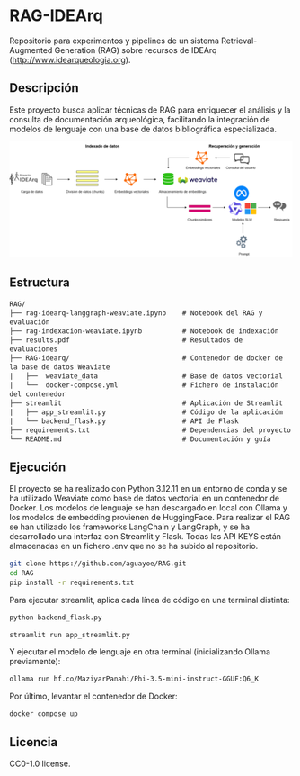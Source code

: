 # RAG-IDEArq

Repositorio para experimentos y pipelines de un sistema Retrieval-Augmented Generation (RAG) sobre recursos de IDEArq (http://www.idearqueologia.org).

## Descripción

Este proyecto busca aplicar técnicas de RAG para enriquecer el análisis y la consulta de documentación arqueológica, facilitando la integración de modelos de lenguaje con una base de datos bibliográfica especializada.

![RAG Pipeline](img/Pipeline-RAG.drawio.png)
## Estructura
```
RAG/
├── rag-idearq-langgraph-weaviate.ipynb    # Notebook del RAG y evaluación
├── rag-indexacion-weaviate.ipynb          # Notebook de indexación                
├── results.pdf                            # Resultados de evaluaciones 
├── RAG-idearq/                            # Contenedor de docker de la base de datos Weaviate
|   ├──  weaviate_data                     # Base de datos vectorial              
|   └──  docker-compose.yml                # Fichero de instalación del contenedor
├── streamlit                              # Aplicación de Streamlit
|   ├── app_streamlit.py                   # Código de la aplicacióm
|   └── backend_flask.py                   # API de Flask
├── requirements.txt                       # Dependencias del proyecto
└── README.md                              # Documentación y guía
```

## Ejecución

El proyecto se ha realizado con Python 3.12.11 en un entorno de conda y se ha utilizado Weaviate como base de datos vectorial en un contenedor de Docker.
Los modelos de lenguaje se han descargado en local con Ollama y los modelos de embedding provienen de HuggingFace. Para realizar el RAG se han utilizado los frameworks LangChain y LangGraph, y se ha desarrollado una interfaz con Streamlit y Flask. Todas las API KEYS están almacenadas en un fichero .env que no se ha subido al repositorio.

```bash
git clone https://github.com/aguayoe/RAG.git
cd RAG
pip install -r requirements.txt
```
Para ejecutar streamlit, aplica cada línea de código en una terminal distinta:

```bash
python backend_flask.py
```
```bash
streamlit run app_streamlit.py
```
Y ejecutar el modelo de lenguaje en otra terminal (inicializando Ollama previamente):

```bash
ollama run hf.co/MaziyarPanahi/Phi-3.5-mini-instruct-GGUF:Q6_K
```
Por último, levantar el contenedor de Docker:

```bash
docker compose up
```

## Licencia

CC0-1.0 license.

